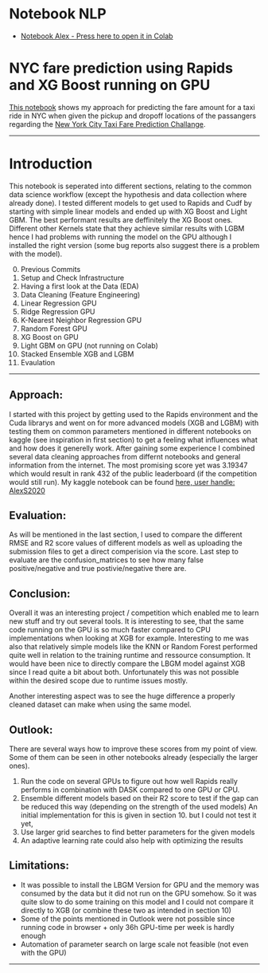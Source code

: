 # Notebook NLP
* [Notebook Alex - Press here to open it in Colab](https://colab.research.google.com/github/AlexSperka/BigData_Project/blob/master/BigData_A.Sperka.ipynb)

# NYC fare prediction using Rapids and XG Boost running on GPU

[This notebook](TBD) shows my approach for predicting the fare amount for a taxi ride in NYC when given the pickup and dropoff locations of the passangers regarding the [New York City Taxi Fare Prediction Challange]( https://www.kaggle.com/c/new-york-city-taxi-fare-prediction).



---
# Introduction

This notebook is seperated into different sections, relating to the common data science workflow (except the hypothesis and data collection where already done). I tested different models to get used to Rapids and Cudf by starting with simple linear models and ended up with XG Boost and Light GBM. The best performant results are deffinitely the XG Boost ones. Different other Kernels state that they achieve similar results with LGBM hence I had problems with running the model on the GPU although I installed the right version (some bug reports also suggest there is a problem with the model).


0.   Previous Commits
1.   Setup and Check Infrastructure
2.   Having a first look at the Data (EDA)
3.   Data Cleaning (Feature Engineering)
4.   Linear Regression GPU
5.   Ridge Regression GPU
6.   K-Nearest Neighbor Regression GPU
7.   Random Forest GPU
8.   XG Boost on GPU
9.   Light GBM on GPU (not running on Colab)
10.   Stacked Ensemble XGB and LGBM
11.   Evaulation

---

## Approach:

I started with this project by getting used to the Rapids environment and the Cuda librarys and went on for more advanced models (XGB and LGBM) with testing them on common parameters mentioned in different notebooks on kaggle (see inspiration in first section) to get a feeling what influences what and how does it generelly work. After gaining some experience I combined several data cleaning approaches from differnt notebooks and general information from the internet. The most promising score yet was 3.19347 which would result in rank 432 of the public leaderboard (if the competition would still run). My kaggle notebook can be found [here, user handle: AlexS2020](https://www.kaggle.comrapdis-and-xg-boost-running-on-gpu)


## Evaluation:
As will be mentioned in the last section, I used to compare the different RMSE and R2 score values of different models as well as uploading the submission files to get a direct comperision via the score. Last step to evaluate are the confusion_matrices to see how many false positive/negative and true postivie/negative there are.

## Conclusion:
Overall it was an interesting project / competition which enabled me to learn new stuff and try out several tools. It is interesting to see, that the same code running on the GPU is so much faster compared to CPU implementations when looking at XGB for example. Interesting to me was also that relatively simple models like the KNN or Random Forest performed quite well in relation to the training runtime and ressource consumption. It would have been nice to directly compare the LBGM model against XGB since I read quite a bit about both. Unfortunately this was not possible within the desired scope due to runtime issues mostly. 

Another interesting aspect was to see the huge difference a properly cleaned dataset can make when using the same model.


## Outlook:
There are several ways how to improve these scores from my point of view. Some of them can be seen in other notebooks already (especially the larger ones).

1.   Run the code on several GPUs to figure out how well Rapids really performs in combination with DASK compared to one GPU or CPU.
2.   Ensemble different models based on their R2 score to test if the gap can be reduced this way (depending on the strength of the used models) An initial implementation for this is given in section 10. but I could not test it yet,
3.   Use larger grid searches to find better parameters for the given models
4.   An adaptive learning rate could also help with optimizing the results

## Limitations:
- It was possible to install the LBGM Version for GPU and the memory was consumed by the data but it did not run on the GPU somehow. So it was quite slow to do some training on this model and I could not compare it directly to XGB (or combine these two as intended in section 10)
- Some of the points mentioned in Outlook were not possible since running code in browser + only 36h GPU-time per week is hardly enough
- Automation of parameter search on large scale not feasible (not even with the GPU)

---
